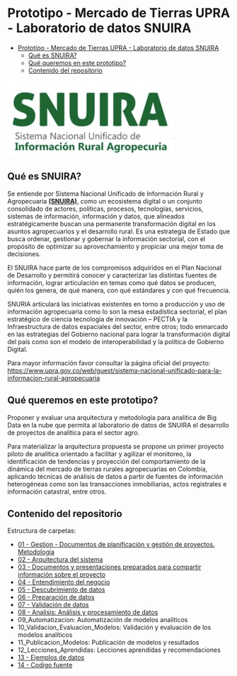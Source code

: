  # Prototipo - Mercado de Tierras UPRA - Laboratorio de datos SNUIRA

- [Prototipo - Mercado de Tierras UPRA - Laboratorio de datos SNUIRA](#prototipo---mercado-de-tierras-upra---laboratorio-de-datos-snuira)
  - [Qué es SNUIRA?](#qué-es-snuira)
  - [Qué queremos en este prototipo?](#qué-queremos-en-este-prototipo)
  - [Contenido del repositorio](#contenido-del-repositorio)

![SNUIRA](snuira.jpg "SNUIRA")

## Qué es SNUIRA?

Se entiende por Sistema Nacional Unificado de Información Rural y Agropecuaria  __[(SNUIRA)](https://www.upra.gov.co/web/guest/sistema-nacional-unificado-para-la-informacion-rural-agropecuaria)__, como un ecosistema digital o un conjunto consolidado de actores, políticas, procesos, tecnologías, servicios, sistemas de información, información y datos, que alineados estratégicamente buscan una permanente transformación digital en los asuntos agropecuarios y el desarrollo rural. Es una estrategia de Estado que busca ordenar, gestionar y gobernar la información sectorial, con el propósito de optimizar su aprovechamiento y propiciar una mejor toma de decisiones. 
 
El SNUIRA hace parte de los compromisos adquiridos en el Plan Nacional de Desarrollo y permitirá conocer y caracterizar las distintas fuentes de información, lograr articulación en temas como qué datos se producen, quién los genera, de qué manera, con qué estándares y con qué frecuencia. 

SNURIA articulará las iniciativas existentes en torno a producción y uso de información agropecuaria como lo son la mesa estadística sectorial, el plan estratégico de ciencia tecnología de innovación – PECTIA y la Infraestructura de datos espaciales del sector, entre otros; todo enmarcado en las estrategias del Gobierno nacional para lograr la transformación digital del país como son el modelo de interoperabilidad y la política de Gobierno Digital. 

Para mayor información favor consultar la página oficial del proyecto:  https://www.upra.gov.co/web/guest/sistema-nacional-unificado-para-la-informacion-rural-agropecuaria

## Qué queremos en este prototipo?

Proponer y evaluar una arquitectura y metodología para analítica de Big Data en la nube que permita al laboratorio de datos de SNUIRA el desarrollo de proyectos de analítica para el sector agro.

Para materializar la arquitectura propuesta se propone un primer proyecto piloto de analítica orientado a facilitar y agilizar el monitoreo, la identificación de tendencias y proyección del comportamiento de la dinámica del mercado de tierras rurales agropecuarias en Colombia, aplicando técnicas de análisis de datos a partir de fuentes de información heterogéneas como son las transacciones inmobiliarias, actos registrales e información catastral, entre otros.


##  Contenido del repositorio

Estructura de carpetas:

* [01 - Gestion - Documentos de planificación y gestión de proyectos. Metodología](01_Gestion)
* [02 - Arquitectura del sistema](02_Arquitectura)
* [03 - Documentos y presentaciones preparados para compartir información sobre el proyecto](03_Presentaciones)
* [04 - Entendimiento del negocio](04_Entendimiento_Negocio)
* [05 - Descubrimiento de datos](05_Descubrimiento_Datos)
* [06 - Preparación de datos](06_Preparacion_Datos)
* [07 - Validación de datos](07_Validacion_Datos)
* [08 - Analisis: Análisis y procesamiento de datos](08_Analisis_Datos)
* 09_Automatizacion: Automatización de modelos analíticos
* 10_Validacion_Evaluacion_Modelos: Validación y evaluación de los modelos analíticos
* 11_Publicacion_Modelos: Publicación de modelos y resultados
* 12_Lecciones_Aprendidas: Lecciones aprendidas y recomendaciones
* [13 - Ejemplos de datos](13_Datos)
* [14 - Codigo fuente](14_Codigo_Fuente)






